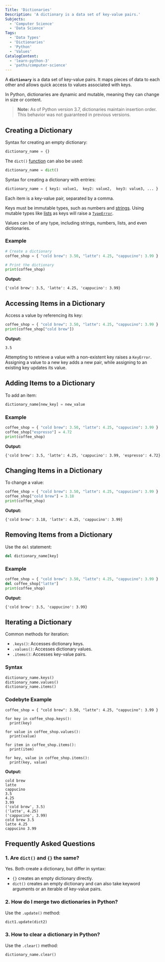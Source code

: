 ```yaml
---
Title: 'Dictionaries'
Description: 'A dictionary is a data set of key-value pairs.'
Subjects:
  - 'Computer Science'
  - 'Data Science'
Tags:
  - 'Data Types'
  - 'Dictionaries'
  - 'Python'
  - 'Values'
CatalogContent:
  - 'learn-python-3'
  - 'paths/computer-science'
---
```


A **`dictionary`** is a data set of key-value pairs. It maps pieces of data to each other and allows quick access to values associated with keys.

In Python, dictionaries are dynamic and mutable, meaning they can change in size or content.

> **Note:** As of Python version 3.7, dictionaries maintain insertion order. This behavior was not guaranteed in previous versions.

## Creating a Dictionary

Syntax for creating an empty dictionary:

```python
dictionary_name = {}
```

The `dict()` [function](https://www.codecademy.com/resources/docs/python/functions) can also be used:

```python
dictionary_name = dict()
```

Syntax for creating a dictionary with entries:

```python
dictionary_name = { key1: value1,  key2: value2,  key3: value3, ... }
```

Each item is a key-value pair, separated by a comma.

Keys must be immutable types, such as numbers and [strings](https://www.codecademy.com/resources/docs/python/strings). Using mutable types like [lists](https://www.codecademy.com/resources/docs/python/lists) as keys will raise a [`TypeError`](https://www.codecademy.com/resources/docs/python/errors).

Values can be of any type, including strings, numbers, lists, and even dictionaries.

### Example

```python
# Create a dictionary
coffee_shop = { "cold brew": 3.50, "latte": 4.25, "cappucino": 3.99 }

# Print the dictionary
print(coffee_shop)
```

**Output:**

```shell
{'cold brew': 3.5, 'latte': 4.25, 'cappucino': 3.99}
```

## Accessing Items in a Dictionary

Access a value by referencing its key:

```python
coffee_shop = { "cold brew": 3.50, "latte": 4.25, "cappucino": 3.99 }
print(coffee_shop["cold brew"])
```

**Output:**

```shell
3.5
```

Attempting to retrieve a value with a non-existent key raises a `KeyError`. Assigning a value to a new key adds a new pair, while assigning to an existing key updates its value.

## Adding Items to a Dictionary

To add an item:

```python
dictionary_name[new_key] = new_value
```

### Example

```python
coffee_shop = { "cold brew": 3.50, "latte": 4.25, "cappucino": 3.99 }
coffee_shop["espresso"] = 4.72
print(coffee_shop)
```

**Output:**

```shell
{'cold brew': 3.5, 'latte': 4.25, 'cappucino': 3.99, 'espresso': 4.72}
```

## Changing Items in a Dictionary

To change a value:

```python
coffee_shop = { "cold brew": 3.50, "latte": 4.25, "cappucino": 3.99 }
coffee_shop["cold brew"] = 3.18
print(coffee_shop)
```

**Output:**

```shell
{'cold brew': 3.18, 'latte': 4.25, 'cappucino': 3.99}
```

## Removing Items from a Dictionary

Use the `del` statement:

```python
del dictionary_name[key]
```

### Example

```python
coffee_shop = { "cold brew": 3.50, "latte": 4.25, "cappucino": 3.99 }
del coffee_shop["latte"]
print(coffee_shop)
```

**Output:**

```shell
{'cold brew': 3.5, 'cappucino': 3.99}
```

## Iterating a Dictionary

Common methods for iteration:

- `.keys()`: Accesses dictionary keys.
- `.values()`: Accesses dictionary values.
- `.items()`: Accesses key-value pairs.

### Syntax

```python
dictionary_name.keys()
dictionary_name.values()
dictionary_name.items()
```

### Codebyte Example

```codebyte/python
coffee_shop = { "cold brew": 3.50, "latte": 4.25, "cappucino": 3.99 }

for key in coffee_shop.keys():
  print(key)

for value in coffee_shop.values():
  print(value)

for item in coffee_shop.items():
  print(item)

for key, value in coffee_shop.items():
  print(key, value)
```

**Output:**

```shell
cold brew
latte
cappucino
3.5
4.25
3.99
('cold brew', 3.5)
('latte', 4.25)
('cappucino', 3.99)
cold brew 3.5
latte 4.25
cappucino 3.99
```

## Frequently Asked Questions

### 1. Are `dict()` and `{}` the same?

Yes. Both create a dictionary, but differ in syntax:

- `{}` creates an empty dictionary directly.
- `dict()` creates an empty dictionary and can also take keyword arguments or an iterable of key-value pairs.

### 2. How do I merge two dictionaries in Python?

Use the `.update()` method:

```python
dict1.update(dict2)
```

### 3. How to clear a dictionary in Python?

Use the `.clear()` method:

```python
dictionary_name.clear()
```
